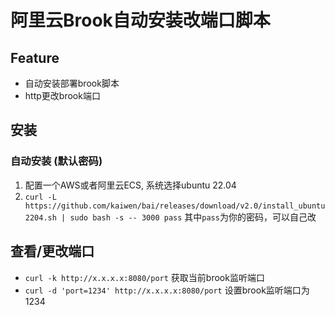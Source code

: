 # 阿里云Brook自动安装改端口脚本

## Feature
+ 自动安装部署brook脚本
+ http更改brook端口

## 安装
### 自动安装 (默认密码)
1. 配置一个AWS或者阿里云ECS, 系统选择ubuntu 22.04
2. `curl -L https://github.com/kaiwen/bai/releases/download/v2.0/install_ubuntu2204.sh | sudo bash -s -- 3000 pass` 其中`pass`为你的密码，可以自己改

## 查看/更改端口
+ `curl -k http://x.x.x.x:8080/port` 获取当前brook监听端口
+ `curl -d 'port=1234' http://x.x.x.x:8080/port` 设置brook监听端口为1234
